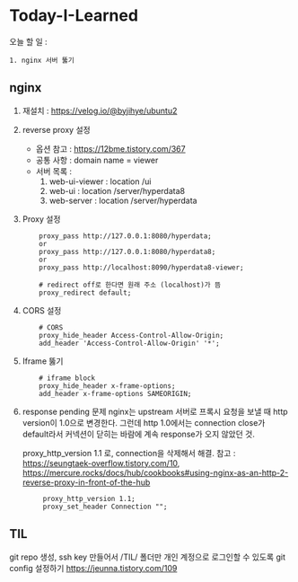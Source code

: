 # Today-I-Learned


오늘 할 일 :

    1. nginx 서버 뚫기



## nginx

1. 재설치 : https://velog.io/@byjihye/ubuntu2

2. reverse proxy 설정
   - 옵션 참고 : https://12bme.tistory.com/367
   - 공통 사항 : domain name = viewer
   - 서버 목록 :
     1. web-ui-viewer : location /ui
     2. web-ui : location /server/hyperdata8
     3. web-server : location /server/hyperdata


3. Proxy 설정
    ```
        proxy_pass http://127.0.0.1:8080/hyperdata;
        or 
        proxy_pass http://127.0.0.1:8080/hyperdata8;
        or
        proxy_pass http://localhost:8090/hyperdata8-viewer;

        # redirect off로 한다면 원래 주소 (localhost)가 뜸
        proxy_redirect default;
    ```

4. CORS 설정
    ```
        # CORS
        proxy_hide_header Access-Control-Allow-Origin;
        add_header 'Access-Control-Allow-Origin' '*';
    ```

5. Iframe 뚫기
    ```
        # iframe block
        proxy_hide_header x-frame-options;
        add_header x-frame-options SAMEORIGIN;
    ```

6. response pending 문제
   nginx는 upstream 서버로 프록시 요청을 보낼 때 http version이 1.0으로 변경한다.
   그런데 http 1.0에서는 connection close가 default라서 커넥션이 닫히는 바람에 계속 response가 오지 않았던 것.

   proxy_http_version 1.1 로, connection을 삭제해서 해결.
   참고 : https://seungtaek-overflow.tistory.com/10, 
   https://mercure.rocks/docs/hub/cookbooks#using-nginx-as-an-http-2-reverse-proxy-in-front-of-the-hub
   ```
        proxy_http_version 1.1;
        proxy_set_header Connection "";
   ```



## TIL
git repo 생성, ssh key 만들어서 /TIL/ 폴더만 개인 계정으로 로그인할 수 있도록 git config 설정하기
https://jeunna.tistory.com/109